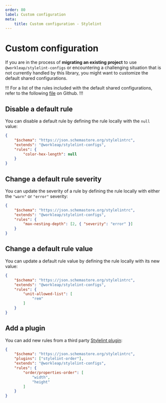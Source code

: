 ```yaml
---
order: 80
label: Custom configuration
meta:
    title: Custom configuration - Stylelint
---
```


# Custom configuration

If you are in the process of **migrating an existing project** to use `@workleap/stylelint-configs` or encountering a challenging situation that is not currently handled by this library, you might want to customize the default shared configurations.

!!!
For a list of the rules included with the default shared configurations, refer to the following [file](https://github.com/gsoft-inc/wl-web-configs/blob/main/packages/stylelint-config/src/index.ts) on Github.
!!!

## Disable a default rule

You can disable a default rule by defining the rule locally with the `null` value:

```json !#4-6 .stylelintrc.json
{
    "$schema": "https://json.schemastore.org/stylelintrc",
    "extends": "@workleap/stylelint-configs",
    "rules": {
        "color-hex-length": null
    }
}
```

## Change a default rule severity

You can update the severity of a rule by defining the rule locally with either the `"warn"` or `"error"` severity:

```json !#4-6 .stylelintrc.json
{
    "$schema": "https://json.schemastore.org/stylelintrc",
    "extends": "@workleap/stylelint-configs",
    "rules": {
        "max-nesting-depth": [2, { "severity": "error" }]
    }
}
```

## Change a default rule value

You can update a default rule value by defining the rule locally with its new value:

```json !#4-8 .stylelintrc.json
{
    "$schema": "https://json.schemastore.org/stylelintrc",
    "extends": "@workleap/stylelint-configs",
    "rules": {
        "unit-allowed-list": [
            "rem"
        ]
    }
}
```

## Add a plugin

You can add new rules from a third party [Stylelint plugin](https://stylelint.io/user-guide/configure#plugins):

```json !#3,5-10 .stylelintrc.json
{
    "$schema": "https://json.schemastore.org/stylelintrc",
    "plugins": ["stylelint-order"],
    "extends": "@workleap/stylelint-configs",
    "rules": {
		"order/properties-order": [
			"width",
			"height"
		]
    }
}
```


